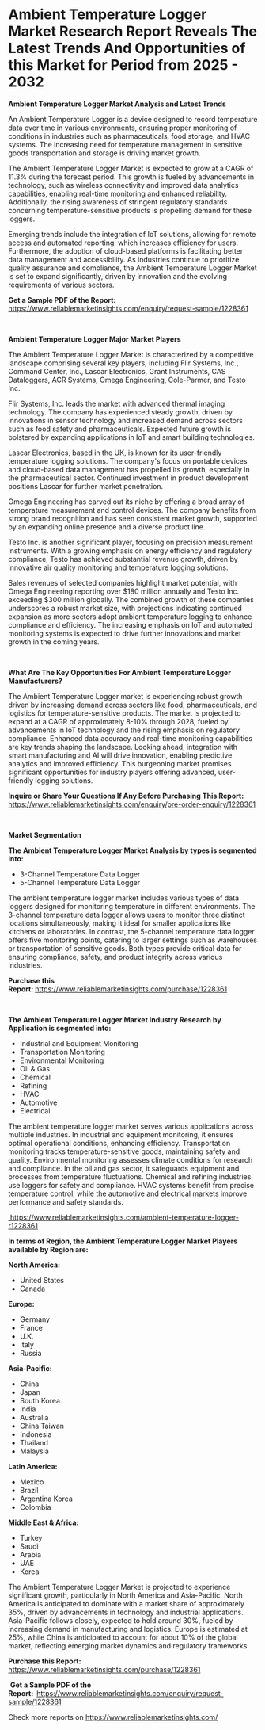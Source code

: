 <p><h1>Ambient Temperature Logger Market Research Report Reveals The Latest Trends And Opportunities of this Market for Period from 2025 - 2032</h1></p><p><strong>Ambient Temperature Logger Market Analysis and Latest Trends</strong></p>
<p><p>An Ambient Temperature Logger is a device designed to record temperature data over time in various environments, ensuring proper monitoring of conditions in industries such as pharmaceuticals, food storage, and HVAC systems. The increasing need for temperature management in sensitive goods transportation and storage is driving market growth.</p><p>The Ambient Temperature Logger Market is expected to grow at a CAGR of 11.3% during the forecast period. This growth is fueled by advancements in technology, such as wireless connectivity and improved data analytics capabilities, enabling real-time monitoring and enhanced reliability. Additionally, the rising awareness of stringent regulatory standards concerning temperature-sensitive products is propelling demand for these loggers. </p><p>Emerging trends include the integration of IoT solutions, allowing for remote access and automated reporting, which increases efficiency for users. Furthermore, the adoption of cloud-based platforms is facilitating better data management and accessibility. As industries continue to prioritize quality assurance and compliance, the Ambient Temperature Logger Market is set to expand significantly, driven by innovation and the evolving requirements of various sectors.</p></p>
<p><strong>Get a Sample PDF of the Report:&nbsp;</strong> <a href="https://www.reliablemarketinsights.com/enquiry/request-sample/1228361?utm_campaign=2187&utm_medium=2&utm_source=Github&utm_content=ia&utm_term=27022025&utm_id=ambient-temperature-logger">https://www.reliablemarketinsights.com/enquiry/request-sample/1228361</a></p>
<p>&nbsp;</p>
<p><strong>Ambient Temperature Logger Major Market Players</strong></p>
<p><p>The Ambient Temperature Logger Market is characterized by a competitive landscape comprising several key players, including Flir Systems, Inc., Command Center, Inc., Lascar Electronics, Grant Instruments, CAS Dataloggers, ACR Systems, Omega Engineering, Cole-Parmer, and Testo Inc. </p><p>Flir Systems, Inc. leads the market with advanced thermal imaging technology. The company has experienced steady growth, driven by innovations in sensor technology and increased demand across sectors such as food safety and pharmaceuticals. Expected future growth is bolstered by expanding applications in IoT and smart building technologies.</p><p>Lascar Electronics, based in the UK, is known for its user-friendly temperature logging solutions. The company's focus on portable devices and cloud-based data management has propelled its growth, especially in the pharmaceutical sector. Continued investment in product development positions Lascar for further market penetration.</p><p>Omega Engineering has carved out its niche by offering a broad array of temperature measurement and control devices. The company benefits from strong brand recognition and has seen consistent market growth, supported by an expanding online presence and a diverse product line.</p><p>Testo Inc. is another significant player, focusing on precision measurement instruments. With a growing emphasis on energy efficiency and regulatory compliance, Testo has achieved substantial revenue growth, driven by innovative air quality monitoring and temperature logging solutions.</p><p>Sales revenues of selected companies highlight market potential, with Omega Engineering reporting over $180 million annually and Testo Inc. exceeding $300 million globally. The combined growth of these companies underscores a robust market size, with projections indicating continued expansion as more sectors adopt ambient temperature logging to enhance compliance and efficiency. The increasing emphasis on IoT and automated monitoring systems is expected to drive further innovations and market growth in the coming years.</p></p>
<p>&nbsp;</p>
<p><strong>What Are The Key Opportunities For Ambient Temperature Logger Manufacturers?</strong></p>
<p><p>The Ambient Temperature Logger market is experiencing robust growth driven by increasing demand across sectors like food, pharmaceuticals, and logistics for temperature-sensitive products. The market is projected to expand at a CAGR of approximately 8-10% through 2028, fueled by advancements in IoT technology and the rising emphasis on regulatory compliance. Enhanced data accuracy and real-time monitoring capabilities are key trends shaping the landscape. Looking ahead, integration with smart manufacturing and AI will drive innovation, enabling predictive analytics and improved efficiency. This burgeoning market promises significant opportunities for industry players offering advanced, user-friendly logging solutions.</p></p>
<p><strong>Inquire or Share Your Questions If Any Before Purchasing This Report:</strong> <a href="https://www.reliablemarketinsights.com/enquiry/pre-order-enquiry/1228361?utm_campaign=2187&utm_medium=2&utm_source=Github&utm_content=ia&utm_term=27022025&utm_id=ambient-temperature-logger">https://www.reliablemarketinsights.com/enquiry/pre-order-enquiry/1228361</a></p>
<p>&nbsp;</p>
<p><strong>Market Segmentation</strong></p>
<p><strong>The Ambient Temperature Logger Market Analysis by types is segmented into:</strong></p>
<p><ul><li>3-Channel Temperature Data Logger</li><li>5-Channel Temperature Data Logger</li></ul></p>
<p><p>The ambient temperature logger market includes various types of data loggers designed for monitoring temperature in different environments. The 3-channel temperature data logger allows users to monitor three distinct locations simultaneously, making it ideal for smaller applications like kitchens or laboratories. In contrast, the 5-channel temperature data logger offers five monitoring points, catering to larger settings such as warehouses or transportation of sensitive goods. Both types provide critical data for ensuring compliance, safety, and product integrity across various industries.</p></p>
<p><strong>Purchase this Report:&nbsp;</strong><a href="https://www.reliablemarketinsights.com/purchase/1228361?utm_campaign=2187&utm_medium=2&utm_source=Github&utm_content=ia&utm_term=27022025&utm_id=ambient-temperature-logger">https://www.reliablemarketinsights.com/purchase/1228361</a></p>
<p>&nbsp;</p>
<p><strong>The Ambient Temperature Logger Market Industry Research by Application is segmented into:</strong></p>
<p><ul><li>Industrial and Equipment Monitoring</li><li>Transportation Monitoring</li><li>Environmental Monitoring</li><li>Oil & Gas</li><li>Chemical</li><li>Refining</li><li>HVAC</li><li>Automotive</li><li>Electrical</li></ul></p>
<p><p>The ambient temperature logger market serves various applications across multiple industries. In industrial and equipment monitoring, it ensures optimal operational conditions, enhancing efficiency. Transportation monitoring tracks temperature-sensitive goods, maintaining safety and quality. Environmental monitoring assesses climate conditions for research and compliance. In the oil and gas sector, it safeguards equipment and processes from temperature fluctuations. Chemical and refining industries use loggers for safety and compliance. HVAC systems benefit from precise temperature control, while the automotive and electrical markets improve performance and safety standards.</p></p>
<p><a href="https://www.reliablemarketinsights.com/ambient-temperature-logger-r1228361?utm_campaign=2187&utm_medium=2&utm_source=Github&utm_content=ia&utm_term=27022025&utm_id=ambient-temperature-logger">&nbsp;https://www.reliablemarketinsights.com/ambient-temperature-logger-r1228361</a></p>
<p><strong>In terms of Region, the Ambient Temperature Logger Market Players available by Region are:</strong></p>
<p>
    <p> <strong> North America: </strong>
        <ul>
            <li>United States</li>
            <li>Canada</li>
        </ul>
        </p> 
    <p> <strong> Europe: </strong>
        <ul>
            <li>Germany</li>
            <li>France</li>
            <li>U.K.</li>
            <li>Italy</li>
            <li>Russia</li>
        </ul>
        </p> 
    <p> <strong> Asia-Pacific: </strong>
        <ul>
            <li>China</li>
            <li>Japan</li>
            <li>South Korea</li>
            <li>India</li>
            <li>Australia</li>
            <li>China Taiwan</li>
            <li>Indonesia</li>
            <li>Thailand</li>
            <li>Malaysia</li>
        </ul>
        </p> 
    <p> <strong> Latin America: </strong>
        <ul>
            <li>Mexico</li>
            <li>Brazil</li>
            <li>Argentina Korea</li>
            <li>Colombia</li>
        </ul>
        </p> 
    <p> <strong> Middle East & Africa: </strong>
        <ul>
            <li>Turkey</li>
            <li>Saudi</li>
            <li>Arabia</li>
            <li>UAE</li>
            <li>Korea</li>
        </ul>
    </p>
    </p>
<p><p>The Ambient Temperature Logger Market is projected to experience significant growth, particularly in North America and Asia-Pacific. North America is anticipated to dominate with a market share of approximately 35%, driven by advancements in technology and industrial applications. Asia-Pacific follows closely, expected to hold around 30%, fueled by increasing demand in manufacturing and logistics. Europe is estimated at 25%, while China is anticipated to account for about 10% of the global market, reflecting emerging market dynamics and regulatory frameworks.</p></p>
<p><strong>Purchase this Report: </strong><a href="https://www.reliablemarketinsights.com/purchase/1228361?utm_campaign=2187&utm_medium=2&utm_source=Github&utm_content=ia&utm_term=27022025&utm_id=ambient-temperature-logger">https://www.reliablemarketinsights.com/purchase/1228361</a></p>
<p>&nbsp;<strong>Get a Sample PDF of the Report:&nbsp;&nbsp;</strong><a href="https://www.reliablemarketinsights.com/enquiry/request-sample/1228361?utm_campaign=2187&utm_medium=2&utm_source=Github&utm_content=ia&utm_term=27022025&utm_id=ambient-temperature-logger">https://www.reliablemarketinsights.com/enquiry/request-sample/1228361</a></p>
<p><strong></strong></p>
<p>Check more reports on <a href="https://www.reliablemarketinsights.com/?utm_campaign=2187&utm_medium=2&utm_source=Github&utm_content=ia&utm_term=27022025&utm_id=ambient-temperature-logger">https://www.reliablemarketinsights.com/</a></p>